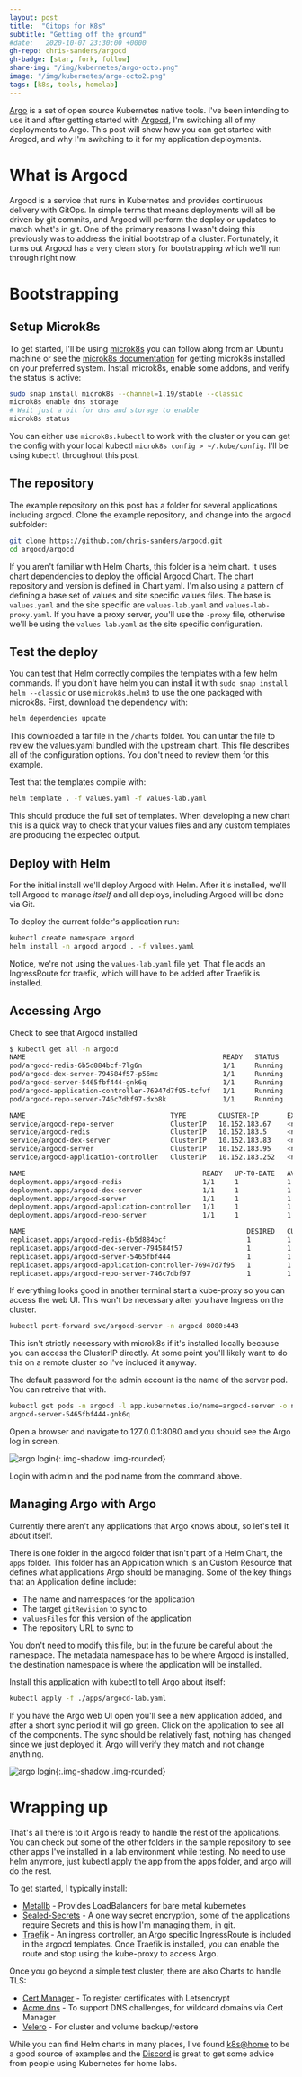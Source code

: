 ```yaml
---
layout: post
title:  "Gitops for K8s"
subtitle: "Getting off the ground"
#date:   2020-10-07 23:30:00 +0000
gh-repo: chris-sanders/argocd
gh-badge: [star, fork, follow]
share-img: "/img/kubernetes/argo-octo.png"
image: "/img/kubernetes/argo-octo2.png"
tags: [k8s, tools, homelab]
---
```

[Argo][argo] is a set of open source Kubernetes native tools. I've been intending to use it
and after getting started with [Argocd][argocd], I'm switching all of my deployments to Argo.
This post will show how you can get started with Arogcd, and why I'm switching to it for my 
application deployments.

# What is Argocd
Argocd is a service that runs in Kubernetes and provides continuous delivery with GitOps. In
simple terms that means deployments will all be driven by git commits, and Argocd will perform
the deploy or updates to match what's in git. One of the primary reasons I wasn't doing this
previously was to address the initial bootstrap of a cluster. Fortunately, it turns out Argocd
has a very clean story for bootstrapping which we'll run through right now.

# Bootstrapping
## Setup Microk8s
To get started, I'll be using [microk8s][microk8s] you can follow along from an Ubuntu machine
or see the [microk8s documentation][mk8s-docs] for getting microk8s installed on your
preferred system.  Install microk8s, enable some addons, and verify the status is active:
```bash
sudo snap install microk8s --channel=1.19/stable --classic
microk8s enable dns storage
# Wait just a bit for dns and storage to enable
microk8s status
```
You can either use `microk8s.kubectl` to work with the cluster or you can get the config with
your local kubectl `microk8s config > ~/.kube/config`. I'll be using `kubectl` throughout this
post.

## The repository
The example repository on this post has a folder for several applications including argocd.
Clone the example repository, and change into the argocd subfolder:
```bash
git clone https://github.com/chris-sanders/argocd.git
cd argocd/argocd
```
If you aren't familiar with Helm Charts, this folder is a helm chart. It uses chart
dependencies to deploy the official Argocd Chart. The chart repository and version is defined
in Chart.yaml. I'm also using a pattern of defining a base set of values and site specific
values files. The base is `values.yaml` and the site specific are `values-lab.yaml` and
`values-lab-proxy.yaml`. If you have a proxy server, you'll use the `-proxy` file, otherwise
we'll be using the `values-lab.yaml` as the site specific configuration.

## Test the deploy
You can test that Helm correctly compiles the templates with a few helm commands. If you don't
have helm you can install it with `sudo snap install helm --classic` or use `microk8s.helm3`
to use the one packaged with microk8s.
First, download the dependency with:
```bash
helm dependencies update
```
This downloaded a tar file in the `/charts` folder. You can untar the file to review the
values.yaml bundled with the upstream chart. This file describes all of the configuration
options. You don't need to review them for this example. 

Test that the templates compile with:
```bash
helm template . -f values.yaml -f values-lab.yaml
```
This should produce the full set of templates. When developing a new chart this is a quick way
to check that your values files and any custom templates are producing the expected output.

## Deploy with Helm
For the initial install we'll deploy Argocd with Helm. After it's installed, we'll tell Argocd
to manage *itself* and all deploys, including Argocd will be done via Git.

To deploy the current folder's application run:
```bash
kubectl create namespace argocd
helm install -n argocd argocd . -f values.yaml
```
Notice, we're not using the `values-lab.yaml` file yet. That file adds an IngressRoute for
traefik, which will have to be added after Traefik is installed.

## Accessing Argo
Check to see that Argocd installed
```bash
$ kubectl get all -n argocd
NAME                                                 READY   STATUS    RESTARTS   AGE
pod/argocd-redis-6b5d884bcf-7lg6n                    1/1     Running   0          13m
pod/argocd-dex-server-794584f57-p56mc                1/1     Running   0          13m
pod/argocd-server-5465fbf444-gnk6q                   1/1     Running   0          13m
pod/argocd-application-controller-76947d7f95-tcfvf   1/1     Running   0          13m
pod/argocd-repo-server-746c7dbf97-dxb8k              1/1     Running   0          13m

NAME                                    TYPE        CLUSTER-IP       EXTERNAL-IP   PORT(S)             AGE
service/argocd-repo-server              ClusterIP   10.152.183.67    <none>        8081/TCP            13m
service/argocd-redis                    ClusterIP   10.152.183.5     <none>        6379/TCP            13m
service/argocd-dex-server               ClusterIP   10.152.183.83    <none>        5556/TCP,5557/TCP   13m
service/argocd-server                   ClusterIP   10.152.183.95    <none>        80/TCP,443/TCP      13m
service/argocd-application-controller   ClusterIP   10.152.183.252   <none>        8082/TCP            13m

NAME                                            READY   UP-TO-DATE   AVAILABLE   AGE
deployment.apps/argocd-redis                    1/1     1            1           13m
deployment.apps/argocd-dex-server               1/1     1            1           13m
deployment.apps/argocd-server                   1/1     1            1           13m
deployment.apps/argocd-application-controller   1/1     1            1           13m
deployment.apps/argocd-repo-server              1/1     1            1           13m

NAME                                                       DESIRED   CURRENT   READY   AGE
replicaset.apps/argocd-redis-6b5d884bcf                    1         1         1       13m
replicaset.apps/argocd-dex-server-794584f57                1         1         1       13m
replicaset.apps/argocd-server-5465fbf444                   1         1         1       13m
replicaset.apps/argocd-application-controller-76947d7f95   1         1         1       13m
replicaset.apps/argocd-repo-server-746c7dbf97              1         1         1       13m
```
If everything looks good in another terminal start a kube-proxy so you can access the web UI.
This won't be necessary after you have Ingress on the cluster.
```bash
kubectl port-forward svc/argocd-server -n argocd 8080:443
```
This isn't strictly necessary with microk8s if it's installed locally because you can access
the ClusterIP directly. At some point you'll likely want to do this on a remote cluster so
I've included it anyway.

The default password for the admin account is the name of the server pod. You can retreive
that with.
```bash
kubectl get pods -n argocd -l app.kubernetes.io/name=argocd-server -o name | cut -d'/' -f 2
argocd-server-5465fbf444-gnk6q
```
Open a browser and navigate to 127.0.0.1:8080 and you should see the Argo log in screen.

![argo login](/img/kubernetes/argocd.png){:.img-shadow .img-rounded}

Login with admin and the pod name from the command above.

## Managing Argo with Argo
Currently there aren't any applications that Argo knows about, so let's tell it about itself.

There is one folder in the argocd folder that isn't part of a Helm Chart, the `apps` folder.
This folder has an Application which is an Custom Resource that defines what applications Argo should be
managing. Some of the key things that an Application define include:
 * The name and namespaces for the application
 * The target `gitRevision` to sync to
 * `valuesFiles` for this version of the application
 * The repository URL to sync to

You don't need to modify this file, but in the future be careful about the namespace. The
metadata namespace has to be where Argocd is installed, the destination namespace is where the
application will be installed.

Install this application with kubectl to tell Argo about itself:
```bash
kubectl apply -f ./apps/argocd-lab.yaml
```
If you have the Argo web UI open you'll see a new application added, and after a short sync
period it will go green. Click on the application to see all of the components. The sync
should be relatively fast, nothing has changed since we just deployed it. Argo will verify
they match and not change anything.

![argo login](/img/kubernetes/argo-in-argo.png){:.img-shadow .img-rounded}

# Wrapping up
That's all there is to it Argo is ready to handle the rest of the applications. You can check
out some of the other folders in the sample repository to see other apps I've installed in a
lab environment while testing. No need to use helm anymore, just kubectl apply the app from the apps
folder, and argo will do the rest.

To get started, I typically install:
 * [Metallb][metallb] - Provides LoadBalancers for bare metal kubernetes
 * [Sealed-Secrets][sealed-secrets] - A one way secret encryption, some of the applications require Secrets and
   this is how I'm managing them, in git. 
 * [Traefik][traefik] - An ingress controller, an Argo specific IngressRoute is included in the argocd
   templates. Once Traefik is installed, you can enable the route and stop using the kube-proxy to access
   Argo.

Once you go beyond a simple test cluster, there are also Charts to handle TLS:
 * [Cert Manager][cert-manager] - To register certificates with Letsencrypt
 * [Acme dns][acme-dns] - To support DNS challenges, for wildcard domains via Cert Manager
 * [Velero][velero] - For cluster and volume backup/restore

While you can find Helm charts in many places, I've found [k8s@home][k8s-at-home] to be a good
source of examples and the [Discord][at-home-discord] is great to get some advice from people
using Kubernetes for home labs.

[argo]: https://argoproj.github.io/
[argocd]: https://argoproj.github.io/projects/argo-cd/
[microk8s]: https://microk8s.io/docs
[metallb]: https://metallb.universe.tf/
[sealed-secrets]: https://github.com/bitnami-labs/sealed-secrets
[traefik]: https://containo.us/traefik/
[k8s-at-home]: https://k8s-at-home.com/
[at-home-discord]: https://discord.gg/Yv2gzFy
[mk8s-docs]: https://microk8s.io/docs/install-alternatives
[cert-manager]: https://github.com/jetstack/cert-manager
[acme-dns]: https://github.com/joohoi/acme-dns
[velero]: https://github.com/vmware-tanzu/velero
